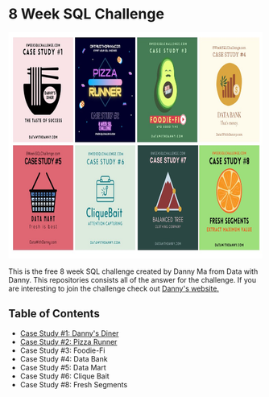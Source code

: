 # 8 Week SQL Challenge

<p align="center">
  <img width="730" height="450" src="https://github.com/amanda-nascimentobarbosa/8_week_sql_challenge/blob/a7f9ed4b0e3b7afc760326a00325a64f1c73fa28/image/sql_challenge.jpg">
</p>

This is the free 8 week SQL challenge created by Danny Ma from Data with Danny. This repositories consists all of the answer for the challenge. If you are interesting to join the challenge check out [Danny's website.](https://8weeksqlchallenge.com)

##  Table of Contents

* [Case Study #1: Danny's Diner](https://github.com/amanda-nascimentobarbosa/8_week_sql_challenge/tree/main/week_1)
* [Case Study #2: Pizza Runner](https://github.com/amanda-nascimentobarbosa/8_week_sql_challenge/blob/a2296a7e3ccdf82c96a1c4575151ae284dd50ffa/Pizza_Runner/README.md)
* Case Study #3: Foodie-Fi
* Case Study #4: Data Bank
* Case Study #5: Data Mart
* Case Study #6: Clique Bait
* Case Study #8: Fresh Segments
 
